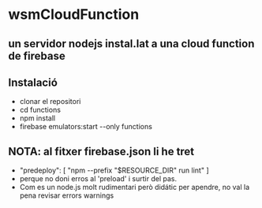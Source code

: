 # wsmCloudFunction

## un servidor nodejs instal.lat a una cloud function de firebase
## Instalació
- clonar el repositori
- cd functions
- npm install
- firebase emulators:start --only functions

## NOTA: al fitxer firebase.json li he tret
- "predeploy": [
      "npm --prefix \"$RESOURCE_DIR\" run lint"
    ]
- perque no doni erros al 'preload' i surtir del pas.
- Com es un node.js molt rudimentari però didátic per apendre, no val la pena revisar errors warnings